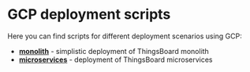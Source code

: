 # GCP deployment scripts

Here you can find scripts for different deployment scenarios using GCP:

- [**monolith**](https://thingsboard.io/docs/user-guide/install/cluster/gcp-monolith-setup/) - simplistic deployment of ThingsBoard monolith
- [**microservices**](https://thingsboard.io/docs/user-guide/install/cluster/gcp-microservices-setup/) - deployment of ThingsBoard microservices